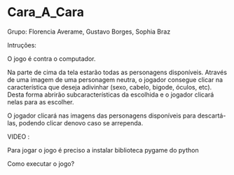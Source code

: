 # Cara_A_Cara
Grupo: Florencia Averame, Gustavo Borges, Sophia Braz

Intruções:

O jogo é contra o computador.

Na parte de cima da tela estarão todas as personagens disponíveis. Através de uma imagem de uma personagem neutra, o jogador consegue clicar na característica que deseja adivinhar (sexo, cabelo, bigode, óculos, etc). Desta forma abrirão subcaracterísticas da escolhida e o jogador clicará nelas para as escolher. 

O jogador clicará nas imagens das personagens disponíveis para descartá-las, podendo clicar denovo caso se arrependa.

VIDEO :

Para jogar o jogo é preciso a instalar biblioteca pygame do python

Como executar o jogo?
